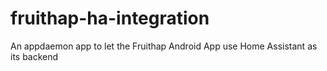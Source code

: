 # fruithap-ha-integration
An appdaemon app to let the Fruithap Android App use Home Assistant as its backend
